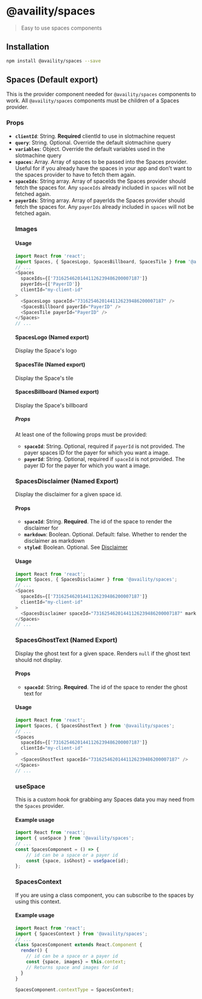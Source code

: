 # @availity/spaces

> Easy to use spaces components

## Installation

```bash
npm install @availity/spaces --save
```

## Spaces (Default export)
This is the provider component needed for `@availity/spaces` components to work. All `@availity/spaces` components must be children of a Spaces provider.

### Props

- **`clientId`**: String. **Required** clientId to use in slotmachine request
- **`query`**: String. Optional. Override the default slotmachine query
- **`variables`**: Object. Override the default variables used in the slotmachine query
- **`spaces`**: Array<Object>. Array of spaces to be passed into the Spaces provider. Useful for if you already have the spaces in your app and don't want to the spaces provider to have to fetch them again.
- **`spaceIds`**: String array. Array of spaceIds the Spaces provider should fetch the spaces for. Any `spaceIds` already included in `spaces` will not be fetched again.
- **`payerIds`**: String array. Array of payerIds the Spaces provider should fetch the spaces for. Any `payerIds` already included in `spaces` will not be fetched again.

### Images

#### Usage
```javascript
import React from 'react';
import Spaces, { SpacesLogo, SpacesBillboard, SpacesTile } from '@availity/spaces';
// ... 
<Spaces
  spaceIds={['73162546201441126239486200007187']}
  payerIds={['PayerID']}
  clientId="my-client-id"
>
  <SpacesLogo spaceId="73162546201441126239486200007187" />
  <SpacesBillboard payerId="PayerID" />
  <SpacesTile payerId="PayerID" />
</Spaces>
// ...
```

#### SpacesLogo (Named export)
Display the Space's logo

#### SpacesTile (Named export)
Display the Space's tile

#### SpacesBillboard (Named export)
Display the Space's billboard

##### Props

At least one of the following props must be provided:

- **`spaceId`**: String. Optional, required if `payerId` is not provided. The payer spaces ID for the payer for which you want a image.
- **`payerId`**: String. Optional, required if `spaceId` is not provided. The payer ID for the payer for which you want a image.

### SpacesDisclaimer (Named Export)
Display the disclaimer for a given space id. 

#### Props
- **`spaceId`**: String. **Required**. The id of the space to render the disclaimer for
- **`markdown`**: Boolean. Optional. Default: false. Whether to render the disclaimer as markdown
- **`styled`**: Boolean. Optional. See [Disclaimer](../typography)

#### Usage
```javascript
import React from 'react';
import Spaces, { SpacesDisclaimer } from '@availity/spaces';
// ... 
<Spaces
  spaceIds={['73162546201441126239486200007187']}
  clientId="my-client-id"
>
  <SpacesDisclaimer spaceId="73162546201441126239486200007187" markdown styled />
</Spaces>
// ...
```

### SpacesGhostText (Named Export)
Display the ghost text for a given space. Renders `null` if the ghost text should not display.

#### Props
- **`spaceId`**: String. **Required**. The id of the space to render the ghost text for

#### Usage
```javascript
import React from 'react';
import Spaces, { SpacesGhostText } from '@availity/spaces';
// ... 
<Spaces
  spaceIds={['73162546201441126239486200007187']}
  clientId="my-client-id"
>
  <SpacesGhostText spaceId="73162546201441126239486200007187" />
</Spaces>
// ...
```

### useSpace

This is a custom hook for grabbing any Spaces data you may need from the `Spaces` provider.

#### Example usage

```javascript
import React from 'react';
import { useSpace } from '@availity/spaces';
// ...
const SpacesComponent = () => {
    // id can be a space or a payer id
    const {space, isGhost} = useSpace(id);
};
```

### SpacesContext

If you are using a class component, you can subscribe to the spaces by using this context.


#### Example usage

```javascript
import React from 'react';
import { SpacesContext } from '@availity/spaces';
// ...
class SpacesComponent extends React.Component {
  render() { 
    // id can be a space or a payer id
    const {space, images} = this.context;
    // Returns space and images for id
  }
}

SpacesComponent.contextType = SpacesContext;
```

